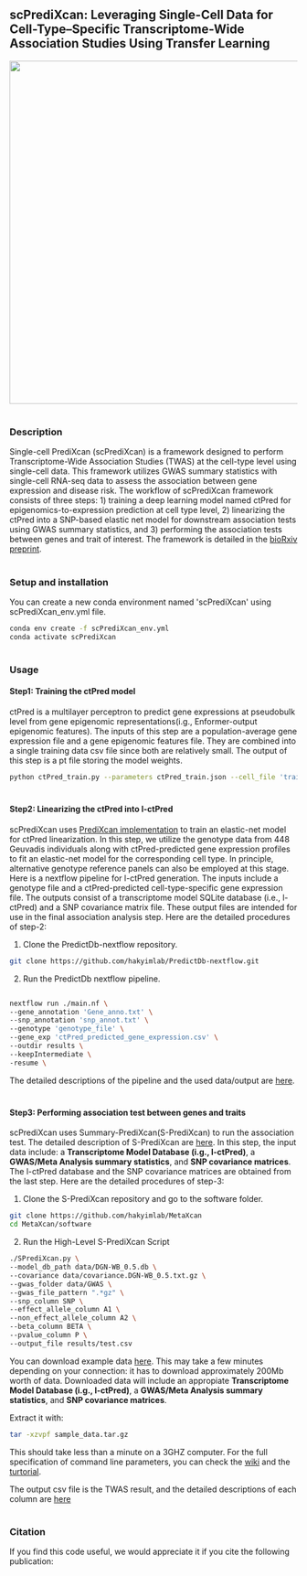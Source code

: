 ## scPrediXcan: Leveraging Single-Cell Data for Cell-Type–Specific Transcriptome-Wide Association Studies Using Transfer Learning  
<p align="center">
  <img height="600" src="Figures/scPrediXcan_workflow.png">
</p>

#
### Description 
Single-cell PrediXcan (scPrediXcan) is a framework designed to perform Transcriptome-Wide Association Studies (TWAS) at the cell-type level using single-cell data. This framework utilizes GWAS summary statistics with single-cell RNA-seq data to assess the association between gene expression and disease risk.
The workflow of scPrediXcan framework consists of three steps: 1) training a deep learning model named ctPred for epigenomics-to-expression prediction at cell type level, 2) linearizing the ctPred into a SNP-based elastic net model for downstream association tests using GWAS summary statistics, and 3) performing the association tests between genes and trait of interest. 
The framework is detailed in the [bioRxiv preprint]().

#
### Setup and installation
You can create a new conda environment named 'scPrediXcan' using scPrediXcan_env.yml file.
```bash
conda env create -f scPrediXcan_env.yml
conda activate scPrediXcan

```

#
### Usage

#### Step1: Training the ctPred model  
ctPred is a multilayer perceptron to predict gene expressions at pseudobulk level from gene epigenomic representations(i.g., Enformer-output epigenomic features). The inputs of this step are a population-average gene expression file and a gene epigenomic features file. They are combined into a single training data csv file since both are relatively small. The output of this step is a pt file storing the model weights.

```bash
python ctPred_train.py --parameters ctPred_train.json --cell_file 'training_data.csv'

```

#
#### Step2: Linearizing the ctPred into l-ctPred  
scPrediXcan uses [PrediXcan implementation](https://www.nature.com/articles/ng.3367) to train an elastic-net model for ctPred linearization. In this step, we utilize the genotype data from 448 Geuvadis individuals along with ctPred-predicted gene expression profiles to fit an elastic-net model for the corresponding cell type. In principle, alternative genotype reference panels can also be employed at this stage. Here is a nextflow pipeline for l-ctPred generation. The inputs include a genotype file and a ctPred-predicted cell-type-specific gene expression file. The outputs consist of a transcriptome model SQLite database (i.e., l-ctPred) and a SNP covariance matrix file. These output files are intended for use in the final association analysis step.
Here are the detailed procedures of step-2:

1) Clone the PredictDb-nextflow repository.
```bash
git clone https://github.com/hakyimlab/PredictDb-nextflow.git
```

2) Run the PredictDb nextflow pipeline.
```bash

nextflow run ./main.nf \
--gene_annotation 'Gene_anno.txt' \
--snp_annotation 'snp_annot.txt' \
--genotype 'genotype_file' \
--gene_exp 'ctPred_predicted_gene_expression.csv' \
--outdir results \
--keepIntermediate \
-resume \

```
The detailed descriptions of the pipeline and the used data/output are [here](https://github.com/hakyimlab/PredictDb-nextflow/blob/master/docs/usage.md).

#
#### Step3: Performing association test between genes and traits 

scPrediXcan uses Summary-PrediXcan(S-PrediXcan) to run the association test. The detailed description of S-PrediXcan are [here](https://github.com/hakyimlab/MetaXcan/wiki/S-PrediXcan-Command-Line-Tutorial). In this step, the input data include: a **Transcriptome Model Database (i.g., l-ctPred)**, a **GWAS/Meta Analysis summary statistics**, and **SNP covariance matrices**. The l-ctPred database and the SNP covariance matrices are obtained from the last step. Here are the detailed procedures of step-3:

1) Clone the S-PrediXcan repository and go to the software folder.
```bash
git clone https://github.com/hakyimlab/MetaXcan
cd MetaXcan/software
```

2) Run the High-Level S-PrediXcan Script
```bash
./SPrediXcan.py \
--model_db_path data/DGN-WB_0.5.db \
--covariance data/covariance.DGN-WB_0.5.txt.gz \
--gwas_folder data/GWAS \
--gwas_file_pattern ".*gz" \
--snp_column SNP \
--effect_allele_column A1 \
--non_effect_allele_column A2 \
--beta_column BETA \
--pvalue_column P \
--output_file results/test.csv
```


You can download example data [here](https://uchicago.box.com/s/us7qhue3juubq66tktpogeansahxszg9). This may take a few minutes depending on your connection: it has to download approximately 200Mb worth of data. Downloaded data will include an appropiate **Transcriptome Model Database (i.g., l-ctPred)**, a **GWAS/Meta Analysis summary statistics**, and **SNP covariance matrices**.

Extract it with:
```bash
tar -xzvpf sample_data.tar.gz
```

This should take less than a minute on a 3GHZ computer. For the full specification of command line parameters, you can check the [wiki](https://github.com/hakyimlab/MetaXcan/wiki/MetaXcan's-Command-Line-Reference) and the [turtorial](https://github.com/hakyimlab/MetaXcan/wiki/S-PrediXcan-Command-Line-Tutorial).

The output csv file is the TWAS result, and the detailed descriptions of each column are [here](https://github.com/hakyimlab/MetaXcan/wiki/S-PrediXcan-Command-Line-Tutorial)


# 
### Citation
If you find this code useful, we would appreciate it if you cite the following publication: